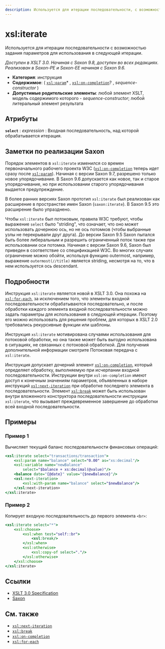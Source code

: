 ```yaml
---
description: Используется для итерации последовательности, с возможностью установки параметров для использования в следующей итерации
---
```


# xsl:iterate

Используется для итерации последовательности с возможностью задания параметров для использования в следующей итерации.

_Доступен в XSLT 3.0. Начиная с Saxon 9.8, доступен во всех редакциях. Реализован в Saxon-PE и Saxon-EE начиная с Saxon 9.6._

-   **Категория**: инструкция
-   **Содержимое**: ( [`xsl:param`](xsl-param.md)\* , [`xsl:on-completion`](xsl-on-completion.md)? , _sequence-constructor_ )
-   **Допустимые родительские элементы**: любой элемент XSLT, модель содержимого которого - _sequence-constructor_; любой литеральный элемент результата

## Атрибуты

**`select`**
: _expression_
: Входная последовательность, над которой обрабатывается итерация.

## Заметки по реализации Saxon

Порядок элементов в `xsl:iterate` изменился со времен первоначального рабочего проекта W3C ([`xsl:on-completion`](xsl-on-completion.md) теперь идет сразу после [`xsl:param`](xsl-param.md)). Начиная с версии Saxon 9.7, разрешено только новое упорядочивание. В Saxon 9.6 допускается как новое, так и старое упорядочивание, но при использовании старого упорядочивания выдается предупреждение.

В более ранних версиях Saxon прототип `xsl:iterate` был реализован как расширение в пространстве имен Saxon (`saxon:iterate`). В Saxon 9.5 это расширение было упразднено.

Чтобы `xsl:iterate` был потоковым, правила W3C требуют, чтобы выражение `select` было "striding", что означает, что оно может использовать дочернюю ось, но не ось потомков (чтобы выбранные узлы не перекрывали друг друга). До версии Saxon 9.5 Saxon пытался быть более либеральным и разрешить ограниченный поток также при использовании оси потомка. Начиная с версии Saxon 9.6, Saxon был приведен в соответствие со спецификацией W3C. Во многих случаях ограничение можно обойти, используя функцию outermost, например, выражение `outermost(//title)` является striding, несмотря на то, что в нем используется ось descendant.

## Подробности

Инструкция `xsl:iterate` является новой в XSLT 3.0. Она похожа на [`xsl:for-each`](xsl-for-each.md), за исключением того, что элементы входной последовательности обрабатываются последовательно, и после обработки каждого элемента входной последовательности можно задать параметры для использования в следующей итерации. Поэтому его можно использовать для решения проблем, для которых в XSLT 2.0 требовались рекурсивные функции или шаблоны.

Инструкция `xsl:iterate` мотивирована случаями использования для потоковой обработки, но она также может быть выгодно использована в ситуациях, не связанных с потоковой обработкой. Для получения дополнительной информации смотрите Потоковая передача с `xsl:iterate`.

Инструкция допускает дочерний элемент [`xsl:on-completion`](xsl-on-completion.md), который определяет обработку, выполняемую при исчерпании входной последовательности. Инструкции внутри `xsl:on-completion` имеют доступ к конечным значениям параметров, объявленных в наборе инструкций [`xsl:next-iteration`](xsl-next-iteration.md) при обработке последнего элемента в последовательности. Элемент [`xsl:break`](xsl-break.md) может быть использован внутри вложенного конструктора последовательности инструкции `xsl:iterate`, что вызывает преждевременное завершение до обработки всей входной последовательности.

## Примеры

### Пример 1

Вычисляет текущий баланс последовательности финансовых операций:

```xslt
<xsl:iterate select="transactions/transaction">
    <xsl:param name="balance" select="0.00" as="xs:decimal"/>
    <xsl:variable name="newBalance"
        select="$balance + xs:decimal(@value)"/>
    <balance date="{@date}" value="{$newBalance}"/>
    <xsl:next-iteration>
        <xsl:with-param name="balance" select="$newBalance"/>
    </xsl:next-iteration>
</xsl:iterate>
```

### Пример 2

Копирует входную последовательность до первого элемента `<br>`:

```xslt
<xsl:iterate select="*">
    <xsl:choose>
        <xsl:when test="self::br">
            <xsl:break/>
        </xsl:when>
        <xsl:otherwise>
            <xsl:copy-of select="."/>
        </xsl:otherwise>
    </xsl:choose>
</xsl:iterate>
```

## Ссылки

-   [XSLT 3.0 Specification](http://www.w3.org/TR/xslt-30/#element-iterate)
-   [Saxon](https://www.saxonica.com/html/documentation/xsl-elements/iterate.html)

## См. также

-   [`xsl:next-iteration`](xsl-next-iteration.md)
-   [`xsl:break`](xsl-break.md)
-   [`xsl:on-completion`](xsl-on-completion.md)
-   [`xsl:for-each`](xsl-for-each.md)
